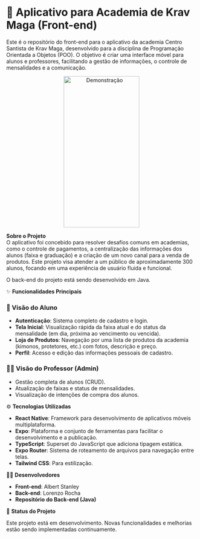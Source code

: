 # 🥋 Aplicativo para Academia de Krav Maga (Front-end)

Este é o repositório do front-end para o aplicativo da academia Centro Santista de Krav Maga, desenvolvido para a disciplina de Programação Orientada a Objetos (POO). O objetivo é criar uma interface móvel para alunos e professores, facilitando a gestão de informações, o controle de mensalidades e a comunicação.
<p align="center">
  <img src="./assets/demo-video-ip.GIF" alt="Demonstração" width="200" height="400" />
</p>

**Sobre o Projeto**  
O aplicativo foi concebido para resolver desafios comuns em academias, como o controle de pagamentos, a centralização das informações dos alunos (faixa e graduação) e a criação de um novo canal para a venda de produtos. Este projeto visa atender a um público de aproximadamente 300 alunos, focando em uma experiência de usuário fluida e funcional.

O back-end do projeto está sendo desenvolvido em Java.

✨ **Funcionalidades Principais**

### 👤 Visão do Aluno
- **Autenticação**: Sistema completo de cadastro e login.
- **Tela Inicial**: Visualização rápida da faixa atual e do status da mensalidade (em dia, próxima ao vencimento ou vencida).
- **Loja de Produtos**: Navegação por uma lista de produtos da academia (kimonos, protetores, etc.) com fotos, descrição e preço.
- **Perfil**: Acesso e edição das informações pessoais de cadastro.

### 🧑‍🏫 Visão do Professor (Admin)
- Gestão completa de alunos (CRUD).
- Atualização de faixas e status de mensalidades.
- Visualização de intenções de compra dos alunos.

⚙️ **Tecnologias Utilizadas**
- **React Native**: Framework para desenvolvimento de aplicativos móveis multiplataforma.
- **Expo**: Plataforma e conjunto de ferramentas para facilitar o desenvolvimento e a publicação.
- **TypeScript**: Superset do JavaScript que adiciona tipagem estática.
- **Expo Router**: Sistema de roteamento de arquivos para navegação entre telas.
- **Tailwind CSS**: Para estilização.

👨‍💻 **Desenvolvedores**
- **Front-end**: Albert Stanley  
- **Back-end**: Lorenzo Rocha  
- **Repositório do Back-end (Java)**

🚧 **Status do Projeto**

Este projeto está em desenvolvimento. Novas funcionalidades e melhorias estão sendo implementadas continuamente.
